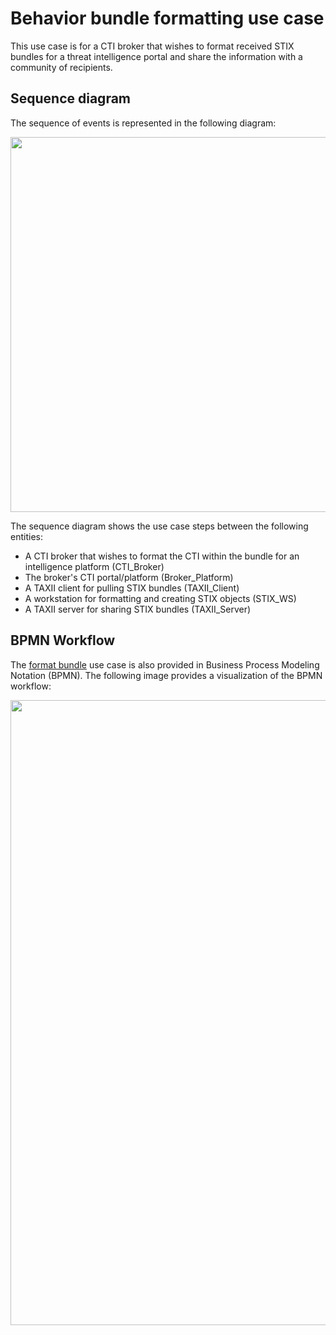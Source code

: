 # Behavior bundle formatting use case

This use case is for a CTI broker that wishes to format received STIX bundles for a threat intelligence portal and share the information with a community of recipients. 

## Sequence diagram
The sequence of events is represented in the following diagram:

<img src="/images/Format_Behavior_Bundle_sequence.png" width=600>

The sequence diagram shows the use case steps between the following entities:
- A CTI broker that wishes to format the CTI within the bundle for an intelligence platform (CTI_Broker)
- The broker's CTI portal/platform (Broker_Platform)
- A TAXII client for pulling STIX bundles (TAXII_Client)
- A workstation for formatting and creating STIX objects (STIX_WS)
- A TAXII server for sharing STIX bundles (TAXII_Server)

## BPMN Workflow

The [format bundle](FormatBundle.bpmn) use case  is also provided in Business Process Modeling Notation (BPMN). The following image provides a visualization of the BPMN workflow:

<img src="/images/FormatBundle.png" width=1000> 

